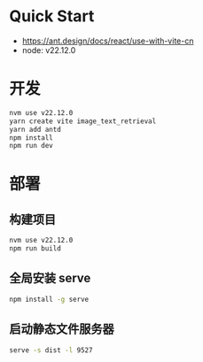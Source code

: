 
# Quick Start
- https://ant.design/docs/react/use-with-vite-cn
- node: v22.12.0

# 开发
```sh
nvm use v22.12.0
yarn create vite image_text_retrieval
yarn add antd
npm install
npm run dev
```

# 部署
## 构建项目
```sh
nvm use v22.12.0
npm run build
```

## 全局安装 serve
```sh
npm install -g serve
```

## 启动静态文件服务器
```sh
serve -s dist -l 9527
```